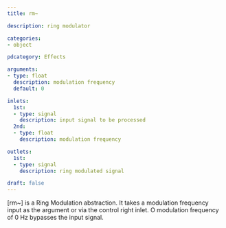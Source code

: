 ```yaml
---
title: rm~

description: ring modulator

categories:
- object

pdcategory: Effects

arguments:
- type: float
  description: modulation frequency
  default: 0

inlets:
  1st:
  - type: signal
    description: input signal to be processed
  2nd:
  - type: float
    description: modulation frequency

outlets:
  1st:
  - type: signal
    description: ring modulated signal

draft: false
---
```


[rm~] is a Ring Modulation abstraction. It takes a modulation frequency input as the argument or via the control right inlet. O modulation frequency of 0 Hz bypasses the input signal.
